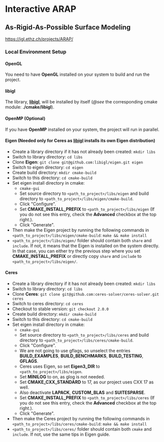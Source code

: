 # Interactive ARAP

## As-Rigid-As-Possible Surface Modeling

https://igl.ethz.ch/projects/ARAP/

### Local Environment Setup

#### OpenGL

You need to have **OpenGL** installed on your system to build and run the project.

#### libigl

The library, **[libigl](https://libigl.github.io/tutorial/)**, will be installed by itself (*@see* the corresponding cmake module: **./cmake/libigl**).

#### OpenMP (Optional)

If you have **OpenMP** installed on your system, the project will run in parallel.

#### Eigen (Needed only for Ceres as [libigl](https://libigl.github.io/tutorial/) installs its own Eigen distribution)

- Create a library directory if it has not already been created: `mkdir libs`
- Switch to library directory: `cd libs`
- Clone **Eigen**: `git clone git@github.com:libigl/eigen.git eigen`
- Switch to eigen directory: `cd eigen`
- Create build directory: `mkdir cmake-build`
- Switch to this directory: `cd cmake-build`
- Set eigen install directory in cmake:
  - `cmake-gui`
  - Set source directory to `<path_to_project>/libs/eigen` and build directory to `<path_to_project>/libs/eigen/cmake-build`.
  - Click "Configure".
  - Set **CMAKE_INSTALL_PREFIX** to `<path_to_project>/libs/eigen` (If you do not see this entry, check the **Advanced** checkbox at the top right.).
  - Click "Generate".
- Then make the Eigen project by running the following commands in `<path_to_project>/libs/eigen/cmake-build`: `make && make install`
- `<path_to_project>/libs/eigen/` folder should contain both `share` and `include`. If not, it means that the Eigen is installed on the system directly. In that case, you can either try the previous step where you set **CMAKE_INSTALL_PREFIX** or directly copy `share` and `include` to `<path_to_project>/libs/eigen/`.

#### Ceres

- Create a library directory if it has not already been created: `mkdir libs`
- Switch to library directory: `cd libs`
- Clone **Ceres**: `git clone git@github.com:ceres-solver/ceres-solver.git ceres`
- Switch to ceres directory: `cd ceres`
- Checkout to stable version: `git checkout 2.0.0`
- Create build directory: `mkdir cmake-build`
- Switch to this directory: `cd cmake-build`
- Set eigen install directory in cmake:
  - `cmake-gui`
  - Set source directory to `<path_to_project>/libs/ceres` and build directory to `<path_to_project>/libs/ceres/cmake-build`.
  - Click "Configure".
  - We are not going to use gflags, so unselect the entries **BUILD_EXAMPLES**, **BUILD_BENCHMARKS**, **BUILD_TESTING**, **GFLAGS**.
  - Ceres uses Eigen, so set **Eigen3_DIR** to `<path_to_project>/libs/eigen`.
  - Set **MINILOG** to on, as glog is not needed.
  - Set **CMAKE_CXX_STANDARD** to 17, as our project uses CXX 17 as well.
  - Also deactivate **LAPACK**, **CUSTOM_BLAS** and **SUITESPARSE**.
  - Set **CMAKE_INSTALL_PREFIX** to `<path_to_project>/libs/ceres` (If you do not see this entry, check the **Advanced** checkbox at the top right.).
  - Click "Generate".
- Then make the Ceres project by running the following commands in `<path_to_project>/libs/ceres/cmake-build`: `make && make install`
- `<path_to_project>/libs/ceres/` folder should contain both `cmake` and `include`. If not, use the same tips in Eigen guide.

